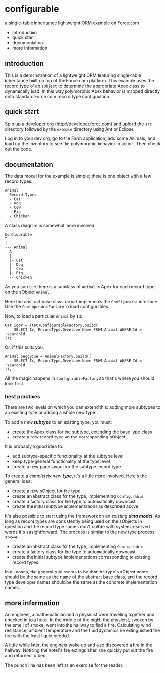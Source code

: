 configurable
============

a single-table inheritance lightweight ORM example on Force.com

 * introduction
 * quick start
 * documentation
 * more information

introduction
------------

This is a demonstration of a lightweight ORM featuring single-table
inheritance built on top of the Force.com platform.  This example
uses the record type of an `sObject` to determine the appropriate
Apex class to dynamically load.  In this way polymorphic Apex behavior
is mapped directly onto standard Force.com record type configuration.

quick start
-----------

Spin up a developer org (<http://developer.force.com>) and upload the
`src` directory followed by the `example` directory using Ant or
Eclipse.

Log in to your dev org, go to the Farm application, add some Animals,
and load up the Inventory to see the polymorphic behavior in action.
Then check out the code.

documentation
------------

The data model for the example is simple; there is one object with
a few record types.

    Animal
      Record Types:
      - Cat
      - Dog
      - Cow
      - Pig
      - Chicken

A class diagram is somewhat more involved.

    Configurable
    ^
    |
    --- Animal
      A
      |
      |- Cat
      |- Dog
      |- Cow
      |- Pig
      -- Chicken

As you can see there is a subclass of `Animal` in Apex for each record
type on the sObject `Animal`.

Here the abstract base class `Animal` implements the `Configurable`
interface.  Use the `ConfigurableFactory` to load configurables.

Now, to load a particular `Animal` by `Id`:

    Cat igor = (Cat)ConfigurableFactory.build([
        SELECT Id, RecordType.DeveloperName FROM Animal WHERE Id = :searchId
    ]);

Or, if this suits you,

    Animal peggySue = AnimalFactory.build([
        SELECT Id, RecordType.DeveloperName FROM Animal WHERE Id = :searchId
    ]);

All the magic happens in `ConfigurableFactory` so that's where you
should look first.

### best practices

There are two levels on which you can extend this: adding more
subtypes to an existing type or adding a whole new type.

To add a _new **subtype**_ to an existing type, you must:

 * create the Apex class for the subtype, extending the base type class
 * create a new record type on the corresponding sObject

It is probably a good idea to:

 * add subtype-specific functionality at the subtype level
 * keep type-general functionality at the type level
 * create a new page layout for the subtype record type

To create a _completely new **type**_, it's a little more involved.  Here's
the general idea:

 * create a new sObject for the type
 * create an abstract class for the type, implementing `Configurable`
 * create a factory class for the type to automatically downcast
 * create the initial subtype implementations as described above

It's also possible to start using the framework on an _existing **data
model**_.  As long as record types are consistently being used on the
sObjects in question and the record type names don't collide with
system reserved words it's straightforward.  The process is similar
to the new type process above.

 * create an abstract class for the type, implementing `Configurable`
 * create a factory class for the type to automatically downcast
 * create the initial subtype implementations corresponding to existing record types

In all cases, the general rule seems to be that the type's sObject name
should be the same as the name of the abstract base class, and the
record type developer names should be the same as the concrete
implementation names.

more information
----------------

An engineer, a mathematician and a physicist were traveling together
and checked in to a hotel.  In the middle of the night, the physicist,
awoken by the smell of smoke, went into the hallway to find a fire.
Calculating wind resistance, ambient temperature and the fluid
dynamics he extinguished the fire with the least liquid needed.

A little while later, the engineer woke up and also discovered a fire
in the hallway.  Noticing the hotel's fire extinguisher, she quickly
put out the fire and returned to bed.

The punch line has been left as an exercise for the reader.
